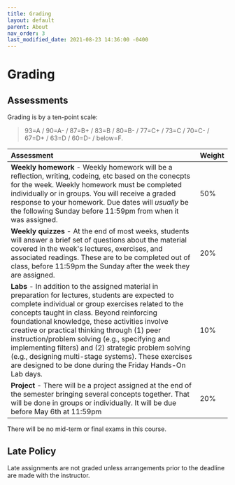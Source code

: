 ```yaml
---
title: Grading
layout: default
parent: About
nav_order: 3
last_modified_date: 2021-08-23 14:36:00 -0400
---
```


# Grading

## Assessments

Grading is by a ten-point scale:

> 93=A / 90=A- / 87=B+ / 83=B / 80=B- / 77=C+ / 73=C / 70=C- / 67=D+ / 63=D / 60=D- / below=F.

| Assessment | Weight |
|:-----------|:-------|
| **Weekly homework** - Weekly homework will be a reflection, writing, codeing, etc based on the conecpts for the week. Weekly homework must be completed individually or in groups. You will receive a graded response to your homework. Due dates will *usually* be the following Sunday before 11:59pm from when it was assigned. | 50%    |
| **Weekly quizzes** - At the end of most weeks, students will answer a brief set of questions about the material covered in the week's lectures, exercises, and associated readings. These are to be completed out of class, before 11:59pm the Sunday  after the week they are assigned. | 20%    |
| **Labs** - In addition to the assigned material in preparation for lectures, students are expected to complete individual or group exercises related to the concepts taught in class. Beyond reinforcing foundational knowledge, these activities involve creative or practical thinking through (1) peer instruction/problem solving (e.g., specifying and implementing filters) and (2) strategic problem solving (e.g., designing multi-stage systems). These exercises are designed to be done during the Friday Hands-On Lab days.  | 10%    |
| **Project** - There will be a project assigned at the end of the semester bringing several concepts together. That will be done in groups or individually. It will be due before May 6th at 11:59pm | 20%    |

There will be no mid-term or final exams in this course.

## Late Policy

Late assignments are not graded unless arrangements prior to the deadline are made with the instructor. 
